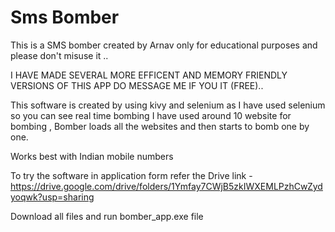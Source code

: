 # Sms Bomber

This is a SMS bomber created by Arnav only for educational purposes and please don't misuse it ..

I HAVE MADE SEVERAL MORE EFFICENT AND MEMORY FRIENDLY VERSIONS OF THIS APP DO MESSAGE ME IF YOU IT (FREE)..

This software is created by using kivy and selenium
as I have used selenium so you can see real time bombing I have used around 10 website for bombing , Bomber loads all the websites and then starts to bomb one by one.

Works best with Indian mobile numbers 

To try the software in application form refer the
Drive link - https://drive.google.com/drive/folders/1Ymfay7CWjB5zkIWXEMLPzhCwZydyoqwk?usp=sharing

Download all files and run bomber_app.exe file
